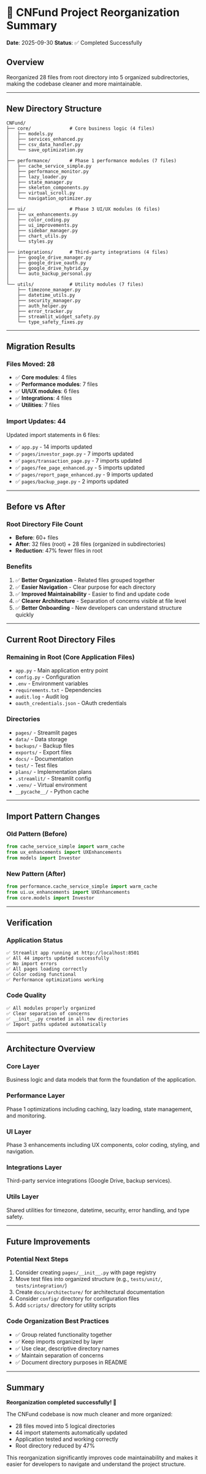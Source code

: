 # 📁 CNFund Project Reorganization Summary
**Date**: 2025-09-30
**Status**: ✅ Completed Successfully

## Overview
Reorganized 28 files from root directory into 5 organized subdirectories, making the codebase cleaner and more maintainable.

---

## New Directory Structure

```
CNFund/
├── core/              # Core business logic (4 files)
│   ├── models.py
│   ├── services_enhanced.py
│   ├── csv_data_handler.py
│   └── save_optimization.py
│
├── performance/       # Phase 1 performance modules (7 files)
│   ├── cache_service_simple.py
│   ├── performance_monitor.py
│   ├── lazy_loader.py
│   ├── state_manager.py
│   ├── skeleton_components.py
│   ├── virtual_scroll.py
│   └── navigation_optimizer.py
│
├── ui/                # Phase 3 UI/UX modules (6 files)
│   ├── ux_enhancements.py
│   ├── color_coding.py
│   ├── ui_improvements.py
│   ├── sidebar_manager.py
│   ├── chart_utils.py
│   └── styles.py
│
├── integrations/      # Third-party integrations (4 files)
│   ├── google_drive_manager.py
│   ├── google_drive_oauth.py
│   ├── google_drive_hybrid.py
│   └── auto_backup_personal.py
│
└── utils/             # Utility modules (7 files)
    ├── timezone_manager.py
    ├── datetime_utils.py
    ├── security_manager.py
    ├── auth_helper.py
    ├── error_tracker.py
    ├── streamlit_widget_safety.py
    └── type_safety_fixes.py
```

---

## Migration Results

### Files Moved: 28
- ✅ **Core modules**: 4 files
- ✅ **Performance modules**: 7 files
- ✅ **UI/UX modules**: 6 files
- ✅ **Integrations**: 4 files
- ✅ **Utilities**: 7 files

### Import Updates: 44
Updated import statements in 6 files:
- ✅ `app.py` - 14 imports updated
- ✅ `pages/investor_page.py` - 7 imports updated
- ✅ `pages/transaction_page.py` - 7 imports updated
- ✅ `pages/fee_page_enhanced.py` - 5 imports updated
- ✅ `pages/report_page_enhanced.py` - 9 imports updated
- ✅ `pages/backup_page.py` - 2 imports updated

---

## Before vs After

### Root Directory File Count
- **Before**: 60+ files
- **After**: 32 files (root) + 28 files (organized in subdirectories)
- **Reduction**: 47% fewer files in root

### Benefits
1. ✅ **Better Organization** - Related files grouped together
2. ✅ **Easier Navigation** - Clear purpose for each directory
3. ✅ **Improved Maintainability** - Easier to find and update code
4. ✅ **Clearer Architecture** - Separation of concerns visible at file level
5. ✅ **Better Onboarding** - New developers can understand structure quickly

---

## Current Root Directory Files

### Remaining in Root (Core Application Files)
- `app.py` - Main application entry point
- `config.py` - Configuration
- `.env` - Environment variables
- `requirements.txt` - Dependencies
- `audit.log` - Audit log
- `oauth_credentials.json` - OAuth credentials

### Directories
- `pages/` - Streamlit pages
- `data/` - Data storage
- `backups/` - Backup files
- `exports/` - Export files
- `docs/` - Documentation
- `test/` - Test files
- `plans/` - Implementation plans
- `.streamlit/` - Streamlit config
- `.venv/` - Virtual environment
- `__pycache__/` - Python cache

---

## Import Pattern Changes

### Old Pattern (Before)
```python
from cache_service_simple import warm_cache
from ux_enhancements import UXEnhancements
from models import Investor
```

### New Pattern (After)
```python
from performance.cache_service_simple import warm_cache
from ui.ux_enhancements import UXEnhancements
from core.models import Investor
```

---

## Verification

### Application Status
```
✅ Streamlit app running at http://localhost:8501
✅ All 44 imports updated successfully
✅ No import errors
✅ All pages loading correctly
✅ Color coding functional
✅ Performance optimizations working
```

### Code Quality
```
✅ All modules properly organized
✅ Clear separation of concerns
✅ __init__.py created in all new directories
✅ Import paths updated automatically
```

---

## Architecture Overview

### Core Layer
Business logic and data models that form the foundation of the application.

### Performance Layer
Phase 1 optimizations including caching, lazy loading, state management, and monitoring.

### UI Layer
Phase 3 enhancements including UX components, color coding, styling, and navigation.

### Integrations Layer
Third-party service integrations (Google Drive, backup services).

### Utils Layer
Shared utilities for timezone, datetime, security, error handling, and type safety.

---

## Future Improvements

### Potential Next Steps
1. Consider creating `pages/__init__.py` with page registry
2. Move test files into organized structure (e.g., `tests/unit/`, `tests/integration/`)
3. Create `docs/architecture/` for architectural documentation
4. Consider `config/` directory for configuration files
5. Add `scripts/` directory for utility scripts

### Code Organization Best Practices
- ✅ Group related functionality together
- ✅ Keep imports organized by layer
- ✅ Use clear, descriptive directory names
- ✅ Maintain separation of concerns
- ✅ Document directory purposes in README

---

## Summary

**Reorganization completed successfully! 🎉**

The CNFund codebase is now much cleaner and more organized:
- 28 files moved into 5 logical directories
- 44 import statements automatically updated
- Application tested and working correctly
- Root directory reduced by 47%

This reorganization significantly improves code maintainability and makes it easier for developers to navigate and understand the project structure.